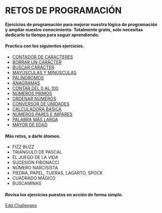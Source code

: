 # RETOS DE PROGRAMACIÓN
#### Ejercicios de programación para mejorar nuestra lógica de programación y ampliar nuestro conocimiento. Totalmente gratis, solo necesitas dedicarle tu tiempo para seguir aprendiendo.

#### Practica con los siguientes ejercicios.

- [CONTADOR DE CARACTERES](https://github.com/Edd-Challenges/CONTADOR-DE-CARACTERES)
- [BORRAR UN CARÁCTER](https://github.com/Edd-Challenges/BORRAR-UN-CAR-CTER)
- [BUSCAR CARÁCTER](https://github.com/Edd-Challenges/BUSCAR-CARACTER)
- [MAYÚSCULAS Y MINÚSCULAS](https://github.com/Edd-Challenges/MAYUSCULAS-Y-MINUSCULAS)
- [PALÍNDROMOS](https://github.com/Edd-Challenges/PALINDROMOS)
- [ANAGRAMAS](https://github.com/Edd-Challenges/ANAGRAMAS)
- [CONTAR DEL 0 AL 100](https://github.com/Edd-Challenges/CONTAR-DEL-0-AL-100)
- [NÚMEROS PRIMOS](https://github.com/Edd-Challenges/NUMEROS-PRIMOS)
- [ORDENAR NÚMEROS](https://github.com/Edd-Challenges/ORDENAR-N-MEROS)
- [CONVERSOR DE UNIDADES](https://github.com/Edd-Challenges/CONVERSOR-DE-UNIDADES)
- [CALCULADORA BASICA](https://github.com/Edd-Challenges/CALCULADORA-BASICA)
- [NÚMEROS PARES E IMPARES](https://github.com/Edd-Challenges/NUMEROS-PARES-E-IMPARES)
- [PALABRA MÁS LARGA](https://github.com/Edd-Challenges/PALABRA-MAS-LARGA)
- [MAYOR DE EDAD](https://github.com/Edd-Challenges/MAYOR-DE-EDAD)


#### Más retos, a darle átomos.

- FIZZ BUZZ
- TRIÁNGULO DE PASCAL
- EL JUEGO DE LA VIDA
- SUCESIÓN FIBONACCI
- NÚMERO NARCISISTA
- PIEDRA, PAPEL, TIJERAS, LAGARTO, SPOCK
- CUADRADO MÁGICO
- BUSCAMINAS

#### Revisa los ejercicios puestos en acción de forma simple.

[Edd Challenges](https://challenges.codewithedd.com)
